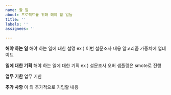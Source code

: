 ```yaml
---
name: 할 일
about: 프로젝트를 위해 해야 할 일들
title: ''
labels: ''
assignees: ''

---
```


**해야 하는 일**
해야 하는 일에 대한 설명
ex ) 이번 설문조사 내용 알고리즘 가중치에 업데이트

**일에 대한 기획**
해야 하는 일에 대한 기획
ex ) 설문조사 오버 샘플링은 smote로 진행

**업무 기한**
업무 기한

**추가 사항**
이 외 추가적으로 기입할 내용

